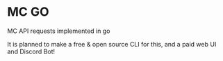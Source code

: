 # MC GO

MC API requests implemented in go

It is planned to make a free & open source CLI for this, and a paid web UI and Discord Bot!
